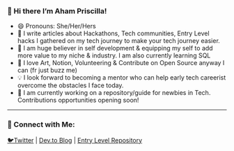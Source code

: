### 👋 Hi there I’m Aham Priscilla! 
- 😄 Pronouns: She/Her/Hers
- 👀 I write articles about Hackathons, Tech communities, Entry Level hacks I gathered on my tech journey to make your tech journey easier.
- 🌱 I am huge believer in self development & equipping my self to add more value to my niche & industry. I am also currently learning SQL
- 💞️ I love Art, Notion, Volunteering & Contribute on Open Source anyway I can (fr just buzz me)
- 💡 I look forward to becoming a mentor who can help early tech careerist overcome the obstacles I face today.
- 🚧 I am currently working on a repository/guide for newbies in Tech. Contributions opportunities opening soon!
_____________________

### 🤝 Connect with Me:
[🐦Twitter](https://twitter.com/AhamPriscilla) | [Dev.to Blog](https://dev.to/ahampriscilla) | [Entry Level Repository](https://rb.gy/fea8h4)

<!--
**AhamPriscilla/AhamPriscilla** is a ✨ _special_ ✨ repository because its `README.md` (this file) appears on your GitHub profile.

